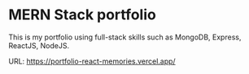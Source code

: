 # MERN Stack portfolio #

This is my portfolio using full-stack skills such as MongoDB, Express, ReactJS, NodeJS.

URL: https://portfolio-react-memories.vercel.app/
